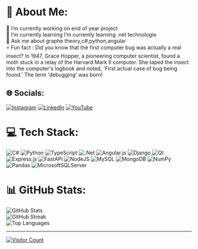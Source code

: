 # 💫 About Me:
🔭 I’m currently working on end of year project<br>🌱 I’m currently learning I’m currently learning .net technologie<br>💬 Ask me about graphe theory,c#,python,angular<br>⚡ Fun fact : Did you know that the first computer bug was actually a real insect? In 1947, Grace Hopper, a pioneering computer scientist, found a moth stuck in a relay of the Harvard Mark II computer. She taped the insect into the computer's logbook and noted, 'First actual case of bug being found.' The term 'debugging' was born!


## 🌐 Socials:
[![Instagram](https://img.shields.io/badge/Instagram-%23E4405F.svg?logo=Instagram&logoColor=white)](https://instagram.com/https://www.instagram.com/ouail_laamiri/) [![LinkedIn](https://img.shields.io/badge/LinkedIn-%230077B5.svg?logo=linkedin&logoColor=white)](https://linkedin.com/in/https://www.linkedin.com/in/ouaillaamiri/) [![YouTube](https://img.shields.io/badge/YouTube-%23FF0000.svg?logo=YouTube&logoColor=white)](https://youtube.com/@https://www.youtube.com/@ouaillaamiri5712) 

# 💻 Tech Stack:
![C#](https://img.shields.io/badge/c%23-%23239120.svg?style=for-the-badge&logo=c-sharp&logoColor=white) ![Python](https://img.shields.io/badge/python-3670A0?style=for-the-badge&logo=python&logoColor=ffdd54) ![TypeScript](https://img.shields.io/badge/typescript-%23007ACC.svg?style=for-the-badge&logo=typescript&logoColor=white) ![.Net](https://img.shields.io/badge/.NET-5C2D91?style=for-the-badge&logo=.net&logoColor=white) ![Angular.js](https://img.shields.io/badge/angular.js-%23E23237.svg?style=for-the-badge&logo=angularjs&logoColor=white) ![Django](https://img.shields.io/badge/django-%23092E20.svg?style=for-the-badge&logo=django&logoColor=white) ![Qt](https://img.shields.io/badge/Qt-%23217346.svg?style=for-the-badge&logo=Qt&logoColor=white) ![Express.js](https://img.shields.io/badge/express.js-%23404d59.svg?style=for-the-badge&logo=express&logoColor=%2361DAFB) ![FastAPI](https://img.shields.io/badge/FastAPI-005571?style=for-the-badge&logo=fastapi) ![NodeJS](https://img.shields.io/badge/node.js-6DA55F?style=for-the-badge&logo=node.js&logoColor=white) ![MySQL](https://img.shields.io/badge/mysql-%2300f.svg?style=for-the-badge&logo=mysql&logoColor=white) ![MongoDB](https://img.shields.io/badge/MongoDB-%234ea94b.svg?style=for-the-badge&logo=mongodb&logoColor=white) ![NumPy](https://img.shields.io/badge/numpy-%23013243.svg?style=for-the-badge&logo=numpy&logoColor=white) ![Pandas](https://img.shields.io/badge/pandas-%23150458.svg?style=for-the-badge&logo=pandas&logoColor=white) ![MicrosoftSQLServer](https://img.shields.io/badge/Microsoft%20SQL%20Sever-CC2927?style=for-the-badge&logo=microsoft%20sql%20server&logoColor=white)
# 📊 GitHub Stats:
![GitHub Stats](https://github-readme-stats.vercel.app/api?username=LaamiriOuail&theme=dark&hide_border=false&include_all_commits=true&count_private=true)<br/>
![GitHub Streak](https://github-readme-streak-stats.herokuapp.com/?user=LaamiriOuail&theme=dark&hide_border=false)<br/>
![Top Languages](https://github-readme-stats.vercel.app/api/top-langs/?username=LaamiriOuail&theme=dark&hide_border=false&layout=compact)

---
[![Visitor Count](https://visitcount.itsvg.in/api?id=LaamiriOuail&icon=0&color=0)](https://visitcount.itsvg.in)

<!-- Proudly created with GPRM (https://gprm.itsvg.in) -->
